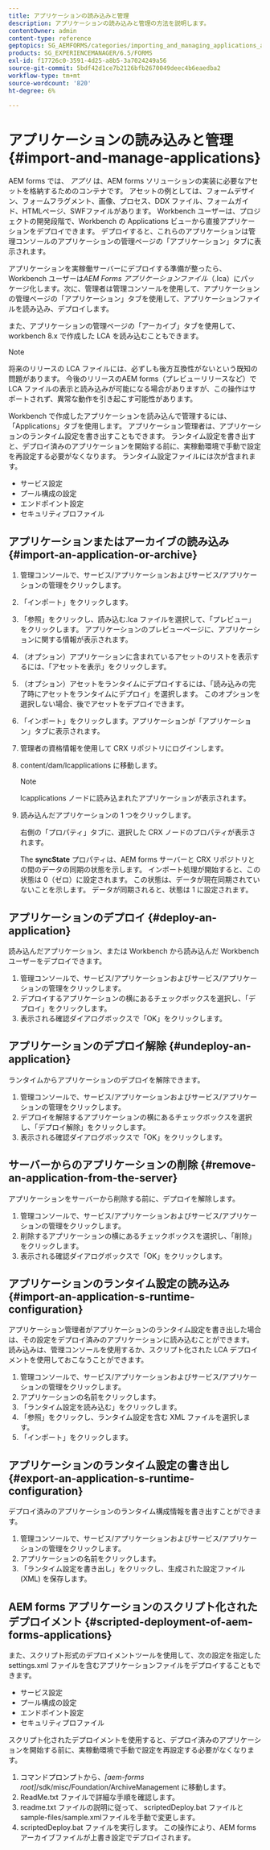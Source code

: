```yaml
---
title: アプリケーションの読み込みと管理
description: アプリケーションの読み込みと管理の方法を説明します。
contentOwner: admin
content-type: reference
geptopics: SG_AEMFORMS/categories/importing_and_managing_applications_and_archives
products: SG_EXPERIENCEMANAGER/6.5/FORMS
exl-id: f17726c0-3591-4d25-a8b5-3a7024249a56
source-git-commit: 5bdf42d1ce7b2126bfb2670049deec4b6eaedba2
workflow-type: tm+mt
source-wordcount: '820'
ht-degree: 6%

---
```


# アプリケーションの読み込みと管理{#import-and-manage-applications}

AEM forms では、 *アプリ* は、AEM forms ソリューションの実装に必要なアセットを格納するためのコンテナです。 アセットの例としては、フォームデザイン、フォームフラグメント、画像、プロセス、DDX ファイル、フォームガイド、HTMLページ、SWFファイルがあります。 Workbench ユーザーは、プロジェクトの開発段階で、Workbench の Applications ビューから直接アプリケーションをデプロイできます。 デプロイすると、これらのアプリケーションは管理コンソールのアプリケーションの管理ページの「アプリケーション」タブに表示されます。

アプリケーションを実稼働サーバーにデプロイする準備が整ったら、Workbench ユーザーは&#x200B;*AEM Forms アプリケーションファイル*（.lca）にパッケージ化します。次に、管理者は管理コンソールを使用して、アプリケーションの管理ページの「アプリケーション」タブを使用して、アプリケーションファイルを読み込み、デプロイします。

また、アプリケーションの管理ページの「アーカイブ」タブを使用して、workbench 8.x で作成した LCA を読み込むこともできます。

>[!NOTE]
>
>将来のリリースの LCA ファイルには、必ずしも後方互換性がないという既知の問題があります。 今後のリリースのAEM forms（プレビューリリースなど）で LCA ファイルの表示と読み込みが可能になる場合がありますが、この操作はサポートされず、異常な動作を引き起こす可能性があります。

Workbench で作成したアプリケーションを読み込んで管理するには、「Applications」タブを使用します。 アプリケーション管理者は、アプリケーションのランタイム設定を書き出すこともできます。 ランタイム設定を書き出すと、デプロイ済みのアプリケーションを開始する前に、実稼動環境で手動で設定を再設定する必要がなくなります。 ランタイム設定ファイルには次が含まれます。

* サービス設定
* プール構成の設定
* エンドポイント設定
* セキュリティプロファイル

## アプリケーションまたはアーカイブの読み込み {#import-an-application-or-archive}

1. 管理コンソールで、サービス/アプリケーションおよびサービス/アプリケーションの管理をクリックします。
1. 「インポート」をクリックします。
1. 「参照」をクリックし、読み込む.lca ファイルを選択して、「プレビュー」をクリックします。 アプリケーションのプレビューページに、アプリケーションに関する情報が表示されます。
1. （オプション）アプリケーションに含まれているアセットのリストを表示するには、「アセットを表示」をクリックします。
1. （オプション）アセットをランタイムにデプロイするには、「読み込みの完了時にアセットをランタイムにデプロイ」を選択します。 このオプションを選択しない場合、後でアセットをデプロイできます。
1. 「インポート」をクリックします。アプリケーションが「アプリケーション」タブに表示されます。
1. 管理者の資格情報を使用して CRX リポジトリにログインします。
1. content/dam/lcapplications に移動します。

   >[!NOTE]
   >
   >lcapplications ノードに読み込まれたアプリケーションが表示されます。

1. 読み込んだアプリケーションの 1 つをクリックします。

   右側の「プロパティ」タブに、選択した CRX ノードのプロパティが表示されます。

   The **syncState** プロパティは、AEM forms サーバーと CRX リポジトリとの間のデータの同期の状態を示します。 インポート処理が開始すると、この状態は 0（ゼロ）に設定されます。 この状態は、データが現在同期されていないことを示します。 データが同期されると、状態は 1 に設定されます。

## アプリケーションのデプロイ {#deploy-an-application}

読み込んだアプリケーション、または Workbench から読み込んだ Workbench ユーザーをデプロイできます。

1. 管理コンソールで、サービス/アプリケーションおよびサービス/アプリケーションの管理をクリックします。
1. デプロイするアプリケーションの横にあるチェックボックスを選択し、「デプロイ」をクリックします。
1. 表示される確認ダイアログボックスで「OK」をクリックします。

## アプリケーションのデプロイ解除 {#undeploy-an-application}

ランタイムからアプリケーションのデプロイを解除できます。

1. 管理コンソールで、サービス/アプリケーションおよびサービス/アプリケーションの管理をクリックします。
1. デプロイを解除するアプリケーションの横にあるチェックボックスを選択し、「デプロイ解除」をクリックします。
1. 表示される確認ダイアログボックスで「OK」をクリックします。

## サーバーからのアプリケーションの削除 {#remove-an-application-from-the-server}

アプリケーションをサーバーから削除する前に、デプロイを解除します。

1. 管理コンソールで、サービス/アプリケーションおよびサービス/アプリケーションの管理をクリックします。
1. 削除するアプリケーションの横にあるチェックボックスを選択し、「削除」をクリックします。
1. 表示される確認ダイアログボックスで「OK」をクリックします。

## アプリケーションのランタイム設定の読み込み {#import-an-application-s-runtime-configuration}

アプリケーション管理者がアプリケーションのランタイム設定を書き出した場合は、その設定をデプロイ済みのアプリケーションに読み込むことができます。 読み込みは、管理コンソールを使用するか、スクリプト化された LCA デプロイメントを使用しておこなうことができます。

1. 管理コンソールで、サービス/アプリケーションおよびサービス/アプリケーションの管理をクリックします。
1. アプリケーションの名前をクリックします。
1. 「ランタイム設定を読み込む」をクリックします。
1. 「参照」をクリックし、ランタイム設定を含む XML ファイルを選択します。
1. 「インポート」をクリックします。

## アプリケーションのランタイム設定の書き出し {#export-an-application-s-runtime-configuration}

デプロイ済みのアプリケーションのランタイム構成情報を書き出すことができます。

1. 管理コンソールで、サービス/アプリケーションおよびサービス/アプリケーションの管理をクリックします。
1. アプリケーションの名前をクリックします。
1. 「ランタイム設定を書き出し」をクリックし、生成された設定ファイル (XML) を保存します。

## AEM forms アプリケーションのスクリプト化されたデプロイメント {#scripted-deployment-of-aem-forms-applications}

また、スクリプト形式のデプロイメントツールを使用して、次の設定を指定した settings.xml ファイルを含むアプリケーションファイルをデプロイすることもできます。

* サービス設定
* プール構成の設定
* エンドポイント設定
* セキュリティプロファイル

スクリプト化されたデプロイメントを使用すると、デプロイ済みのアプリケーションを開始する前に、実稼動環境で手動で設定を再設定する必要がなくなります。

1. コマンドプロンプトから、*[aem-forms root]*/sdk/misc/Foundation/ArchiveManagement に移動します。
1. ReadMe.txt ファイルで詳細な手順を確認します。
1. readme.txt ファイルの説明に従って、 scriptedDeploy.bat ファイルとsample-files/sample.xmlファイルを手動で変更します。
1. scriptedDeploy.bat ファイルを実行します。 この操作により、AEM forms アーカイブファイルが上書き設定でデプロイされます。
